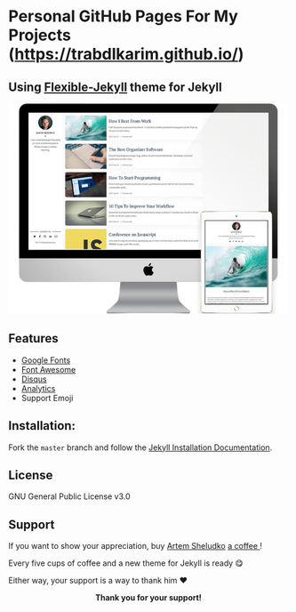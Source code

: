 # Personal GitHub Pages For My Projects (https://trabdlkarim.github.io/) 

## Using [Flexible-Jekyll](https://github.com/artemsheludko/flexible-jekyll/) theme for Jekyll

![Promo Image](https://github.com/artemsheludko/flexible-jekyll/blob/master/assets/img/promo-img.jpg?raw=true)

## Features

- [Google Fonts](https://fonts.google.com/)
- [Font Awesome](http://fontawesome.io/)
- [Disqus](https://disqus.com/)
- [Analytics](https://analytics.google.com/analytics/web/)
- Support Emoji

## Installation:

Fork the ``master`` branch and follow the [Jekyll Installation Documentation](https://jekyllrb.com/docs/installation/).

## License

GNU General Public License v3.0

## Support

<p>If you want to show your appreciation, buy <a href='https://github.com/artemsheludko' target="_blank" >Artem Sheludko</a> <a href="https://www.buymeacoffee.com/artemsheludko" target="_blank">a coffee </a>!</p>
<p> Every five cups of coffee and a new theme for Jekyll is ready 😋</p>
<p>Either way, your support is a way to thank him ❤️</p>
<p align="center"><b>Thank you for your support!</b></p>
